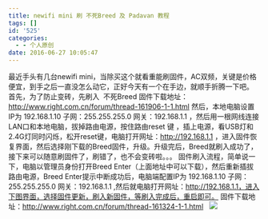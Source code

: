 ```yaml
---
title: newifi mini 刷 不死Breed 及 Padavan 教程
tags: []
id: '525'
categories:
  - - 个人原创
date: 2016-06-27 10:05:47
---
```


最近手头有几台newifi mini，当除买这个就看重能刷固件，AC双频，关键是价格便宜，到手之后一直没怎么动它，正好今天有一个在手边，就顺手折腾一下吧。 首先，为了防止变砖，先刷入  不死Breed 固件下载地址：http://www.right.com.cn/forum/thread-161906-1-1.html 然后，本地电脑设置IP为 192.168.1.10 子网：255.255.255.0 网关：192.168.1.1 ，然后用一根网线连接LAN口和本地电脑，拔掉路由电源，按住路由reset 键 ，插上电源，看USB灯和2.4G灯同时闪烁，松开reset键，电脑打开网址：http://192.168.1.1 ，进入固件恢复界面，然后选择刚下载的Breed固件，升级。升级完后，Breed就刷入成功了，接下来可以随意刷固件了，刷错了，也不会变砖啦。。。 固件刷入流程，简单说一下，电脑以管理员身份打开Breed Enter（上面地址中可以下载），然后重新插拔路由电源，Breed Enter提示中断成功后，电脑端配置IP为 192.168.1.10 子网：255.255.255.0 网关：192.168.1.1 ,然后就电脑打开网址：http://192.168.1.1，进入下图界面，选择固件更新，刷入新固件，等刷入完成后，重启即可。 固件下载地址：http://www.right.com.cn/forum/thread-161324-1-1.html   ![](http://gcsee.com/wp-content/uploads/2016/07/20160701062638117.jpg)